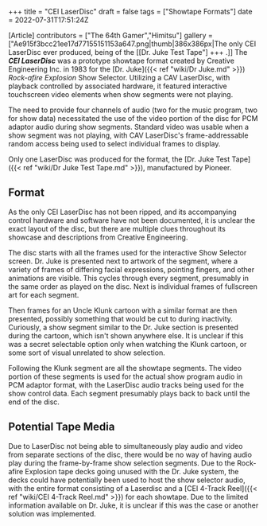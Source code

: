+++
title = "CEI LaserDisc"
draft = false
tags = ["Showtape Formats"]
date = 2022-07-31T17:51:24Z

[Article]
contributors = ["The 64th Gamer","Himitsu"]
gallery = ["Ae915f3bcc21ee17d77155151153a647.png|thumb|386x386px|The only CEI LaserDisc ever produced, being of the [[Dr. Juke Test Tape"]
+++
.]]
The <b><i>CEI LaserDisc</b></i> was a prototype showtape format created by Creative Engineering Inc. in 1983 for the [Dr. Juke]({{< ref "wiki/Dr Juke.md" >}}) <i>Rock-afire Explosion</i> Show Selector. Utilizing a CAV LaserDisc, with playback controlled by associated hardware, it featured interactive touchscreen video elements when show segments were not playing.

The need to provide four channels of audio (two for the music program, two for show data) necessitated the use of the video portion of the disc for PCM adaptor audio during show segments. Standard video was usable when a show segment was not playing, with CAV LaserDisc's frame-addressable random access being used to select individual frames to display.

Only one LaserDisc was produced for the format, the [Dr. Juke Test Tape]({{< ref "wiki/Dr Juke Test Tape.md" >}}), manufactured by Pioneer.

<h2> Format </h2>
As the only CEI LaserDisc has not been ripped, and its accompanying control hardware and software have not been documented, it is unclear the exact layout of the disc, but there are multiple clues throughout its showcase and descriptions from Creative Engineering.

The disc starts with all the frames used for the interactive Show Selector screen. Dr. Juke is presented next to artwork of the segment, where a variety of frames of differing facial expressions, pointing fingers, and other animations are visible. This cycles through every segment, presumably in the same order as played on the disc. Next is individual frames of fullscreen art for each segment.

Then frames for an Uncle Klunk cartoon with a similar format are then presented, possibly something that would be cut to during inactivity. Curiously, a show segment similar to the Dr. Juke section is presented during the cartoon, which isn't shown anywhere else. It is unclear if this was a secret selectable option only when watching the Klunk cartoon, or some sort of visual unrelated to show selection.

Following the Klunk segment are all the showtape segments. The video portion of these segments is used for the actual show program audio in PCM adaptor format, with the LaserDisc audio tracks being used for the show control data. Each segment presumably plays back to back until the end of the disc.

<h2> Potential Tape Media </h2>
Due to LaserDisc not being able to simultaneously play audio and video from separate sections of the disc, there would be no way of having audio play during the frame-by-frame show selection segments. Due to the Rock-afire Explosion tape decks going unused with the Dr. Juke system, the decks could have potentially been used to host the show selector audio, with the entire format consisting of a Laserdisc and a [CEI 4-Track Reel]({{< ref "wiki/CEI 4-Track Reel.md" >}}) for each showtape. Due to the limited information available on Dr. Juke, it is unclear if this was the case or another solution was implemented.